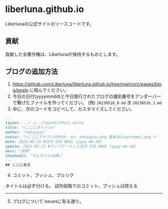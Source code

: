 # liberluna.github.io
Liberlunaの公式サイトのソースコードです。
## 貢献
貢献した全著作権は、Liberlunaが保持するものとします。
## ブログの追加方法
1. https://github.com/Liberluna/liberluna.github.io/tree/main/src/pages/blog/posts
に飛んでください。
2. 今日の日付(yyyymmdd)と今日発行されたブログの識別番号をアンダーバーで繋げたファイルを作ってください。
(例) `20230516_0.md` 次 `20230516_1.md`
3. 中に、次のコードをコピペして、カスタマイズしてください。
```markdown
---
layout: ../../../layouts/Post.astro
title: "<ここにタイトル>"
author: "nakasyou"
avatar: "<ここにアイコンのPath. ex: nakasyou.png 基本は[username].png >"
date: 2023-05-15 #日付 ISO 8601 (yyyy-mm-dd)
update: 2023-05-15 #アップデートした日付 ISO 8601 (yyyy-mm-dd)
desc: "説明"
thumbnail: "サムネイルのURL"
---
## ここに本文
```
4. コミット、プッシュ、プルリク

タイトルは必ず付ける。
試作段階でのコミット、プッシュは控える

---

5. ブログについて
issuesに有る通り。
